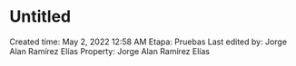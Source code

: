 # Untitled

Created time: May 2, 2022 12:58 AM
Etapa: Pruebas
Last edited by: Jorge Alan Ramírez Elías
Property: Jorge Alan Ramírez Elías